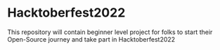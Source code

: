 # Hacktoberfest2022
This repository will contain beginner level project for folks to start their Open-Source journey and take part in Hacktoberfest2022
